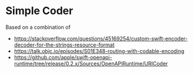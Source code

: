 #  Simple Coder


Based on a combination of

- https://stackoverflow.com/questions/45169254/custom-swift-encoder-decoder-for-the-strings-resource-format
- https://talk.objc.io/episodes/S01E348-routing-with-codable-encoding
- https://github.com/apple/swift-openapi-runtime/tree/release/0.2.x/Sources/OpenAPIRuntime/URICoder
